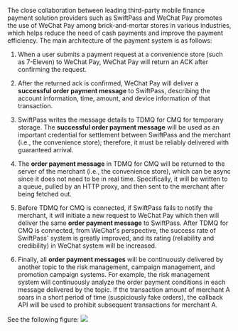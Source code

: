 
The close collaboration between leading third-party mobile finance payment solution providers such as SwiftPass and WeChat Pay promotes the use of WeChat Pay among brick-and-mortar stores in various industries, which helps reduce the need of cash payments and improve the payment efficiency. The main architecture of the payment system is as follows:

1. When a user submits a payment request at a convenience store (such as 7-Eleven) to WeChat Pay, WeChat Pay will return an ACK after confirming the request.

2. After the returned ack is confirmed, WeChat Pay will deliver a **successful order payment message** to SwiftPass, describing the account information, time, amount, and device information of that transaction.

3. SwiftPass writes the message details to TDMQ for CMQ for temporary storage. The **successful order payment message** will be used as an important credential for settlement between SwiftPass and the merchant (i.e., the convenience store); therefore, it must be reliably delivered with guaranteed arrival.

4. The **order payment message** in TDMQ for CMQ will be returned to the server of the merchant (i.e., the convenience store), which can be async since it does not need to be in real time. Specifically, it will be written to a queue, pulled by an HTTP proxy, and then sent to the merchant after being fetched out.

5. Before TDMQ for CMQ is connected, if SwiftPass fails to notify the merchant, it will initiate a new request to WeChat Pay which then will deliver the same **order payment message** to SwiftPass. After TDMQ for CMQ is connected, from WeChat's perspective, the success rate of SwiftPass' system is greatly improved, and its rating (reliability and credibility) in WeChat system will be increased.

6. Finally, all **order payment messages** will be continuously delivered by another topic to the risk management, campaign management, and promotion campaign systems. For example, the risk management system will continuously analyze the order payment conditions in each message delivered by the topic. If the transaction amount of merchant A soars in a short period of time (suspiciously fake orders), the callback API will be used to prohibit subsequent transactions for merchant A.

See the following figure:
![](https://mc.qcloudimg.com/static/img/7f42706e0f87a942e0c0122167797fa5/image.png)

